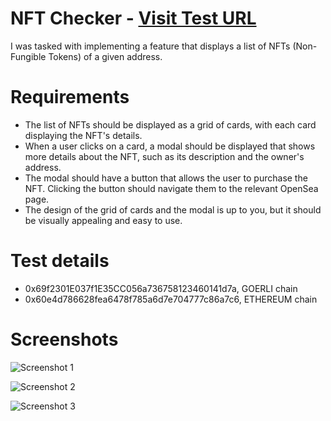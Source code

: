 # NFT Checker - [Visit Test URL](https://super-kangaroo-bb3c20.netlify.app/)

I was tasked with implementing a feature that displays a list of NFTs (Non-Fungible
Tokens) of a given address.

# Requirements

- The list of NFTs should be displayed as a grid of cards, with each card displaying the NFT's details.
- When a user clicks on a card, a modal should be displayed that shows more details about the NFT, such as its description and the owner's address.
- The modal should have a button that allows the user to purchase the NFT. Clicking the button should navigate them to the relevant OpenSea page.
- The design of the grid of cards and the modal is up to you, but it should be visually appealing and easy to use.

# Test details

- 0x69f2301E037f1E35CC056a736758123460141d7a, GOERLI chain
- 0x60e4d786628fea6478f785a6d7e704777c86a7c6, ETHEREUM chain

# Screenshots

![Screenshot 1](https://res.cloudinary.com/jessiepay-co/image/upload/v1678276693/FireShot_Capture_129_-_Vendar_-_super-kangaroo-bb3c20.netlify.app_gdhtxm.png)

![Screenshot 2](https://res.cloudinary.com/jessiepay-co/image/upload/v1678276693/FireShot_Capture_130_-_Vendar_-_super-kangaroo-bb3c20.netlify.app_pdg0zf.png)

![Screenshot 3](https://res.cloudinary.com/jessiepay-co/image/upload/v1678276693/FireShot_Capture_131_-_Vendar_-_super-kangaroo-bb3c20.netlify.app_h4vkbw.png)
